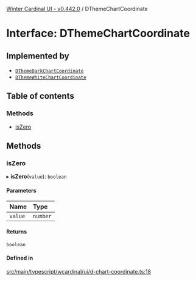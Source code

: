 [Winter Cardinal UI - v0.442.0](../index.md) / DThemeChartCoordinate

# Interface: DThemeChartCoordinate

## Implemented by

- [`DThemeDarkChartCoordinate`](../classes/DThemeDarkChartCoordinate.md)
- [`DThemeWhiteChartCoordinate`](../classes/DThemeWhiteChartCoordinate.md)

## Table of contents

### Methods

- [isZero](DThemeChartCoordinate.md#iszero)

## Methods

### isZero

▸ **isZero**(`value`): `boolean`

#### Parameters

| Name | Type |
| :------ | :------ |
| `value` | `number` |

#### Returns

`boolean`

#### Defined in

[src/main/typescript/wcardinal/ui/d-chart-coordinate.ts:18](https://github.com/winter-cardinal/winter-cardinal-ui/blob/v0.442.0/src/main/typescript/wcardinal/ui/d-chart-coordinate.ts#L18)
